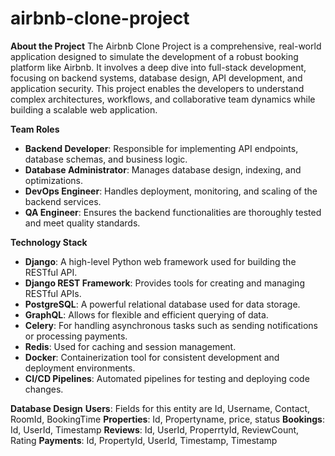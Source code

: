 # airbnb-clone-project
**About the Project**
The Airbnb Clone Project is a comprehensive, real-world application designed to simulate the development of a robust booking platform like Airbnb. It involves a deep dive into full-stack development, focusing on backend systems, database design, API development, and application security. This project enables the developers to understand complex architectures, workflows, and collaborative team dynamics while building a scalable web application.

**Team Roles**
- **Backend Developer**: Responsible for implementing API endpoints, database schemas, and business logic.
- **Database Administrator**: Manages database design, indexing, and optimizations.
- **DevOps Engineer**: Handles deployment, monitoring, and scaling of the backend services.
- **QA Engineer**: Ensures the backend functionalities are thoroughly tested and meet quality standards.

**Technology Stack**
- **Django**: A high-level Python web framework used for building the RESTful API.
- **Django REST Framework**: Provides tools for creating and managing RESTful APIs.
- **PostgreSQL**: A powerful relational database used for data storage.
- **GraphQL**: Allows for flexible and efficient querying of data.
- **Celery**: For handling asynchronous tasks such as sending notifications or processing payments.
- **Redis**: Used for caching and session management.
- **Docker**: Containerization tool for consistent development and deployment environments.
- **CI/CD Pipelines**: Automated pipelines for testing and deploying code changes.

**Database Design**
**Users**: Fields for this entity are Id, Username, Contact, RoomId, BookingTime
**Properties**: Id, Propertyname, price, status
**Bookings**: Id, UserId, Timestamp
**Reviews**: Id, UserId, ProperrtyId, ReviewCount, Rating
**Payments**: Id, PropertyId, UserId, Timestamp, Timestamp
